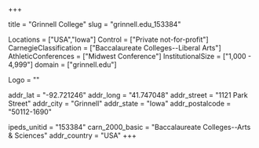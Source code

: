 
+++

title = "Grinnell College"
slug = "grinnell.edu_153384"

Locations = ["USA","Iowa"]
Control = ["Private not-for-profit"]
CarnegieClassification = ["Baccalaureate Colleges--Liberal Arts"]
AthleticConferences = ["Midwest Conference"]
InstitutionalSize = ["1,000 - 4,999"]
domain = ["grinnell.edu"]

Logo = ""

addr_lat = "-92.721246"
addr_long = "41.747048"
addr_street = "1121 Park Street"
addr_city = "Grinnell"
addr_state = "Iowa"
addr_postalcode = "50112-1690"

ipeds_unitid = "153384"
carn_2000_basic = "Baccalaureate Colleges--Arts & Sciences"
addr_country = "USA"
+++
    
